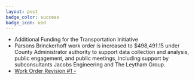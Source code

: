```yaml
---
layout: post
badge_color: success
badge_icon: usd
---
```


* Additional Funding for the Transportation Initiative 
* Parsons Brinckerhoff work order is increased to $498,491.15 under County Administrator authority to support data collection and analysis, public engagement, and public meetings, including support by subconsultants Jacobs Engineering and The Leytham Group. 
* [Work Order Revision #1 -](http://www.hillsboroughcounty.org/DocumentCenter/View/16763 )
